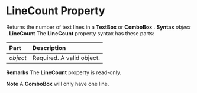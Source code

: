 
# LineCount Property



Returns the number of text lines in a  **TextBox** or **ComboBox** .
 **Syntax**
 _object_ . **LineCount**
The  **LineCount** property syntax has these parts:


|**Part**|**Description**|
|:-----|:-----|
| _object_|Required. A valid object.|
 **Remarks**
The  **LineCount** property is read-only.

 **Note**  A  **ComboBox** will only have one line.

